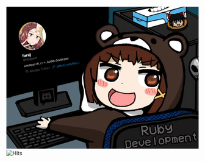 ![faraj](https://github.com/faraaj/faraaj/blob/main/fraj-0.png)
![Hits](https://hitcounter.pythonanywhere.com/count/tag.svg?url=https%3A%2F%2Fgithub.com%2Ffaraaj)
